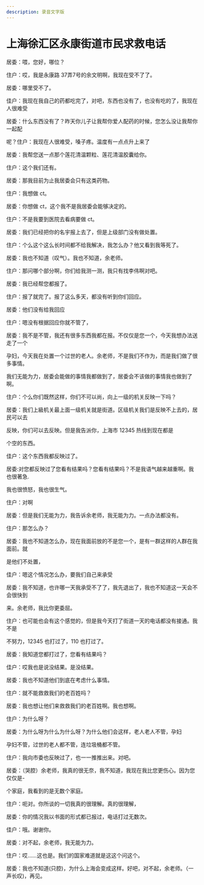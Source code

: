 ```yaml
---
description: 录音文字版
---
```


# 上海徐汇区永康街道市民求救电话

居委：喂，您好，哪位？

住户：哎，我是永康路 37弄7号的余文明啊，我现在受不了了。

居委：哪里受不了。

佳户：我现在我自己的药都吃完了，对吧，东西也没有了，也没有吃的了，我现在人很难受

居委：什么东西没有了？昨天你儿子让我帮你爱人配药的时候，您怎么没让我帮你一起配

呢？住户：我现在人很难受，嗓子疼。温度有一点点升上来了

居委：我帮您送一点那个莲花清温颗粒、莲花清温胶囊给你。

住户：这个我们还有。

居委：那我目前为止我居委会只有这类药物。

住户：我想做 ct。

居委：你想做 ct，这个我不是我居委会能够决定的。

住户：不是我要到医院去看病要做 ct。

居委：我们已经把你的名宇报上去了，但是上级部门没有做处置。

住户：个么这个这么长时间都不给我解决，我怎么办？他又看到我等死了。

居委：我也不知道（叹气）。我也不知道，余老师。

住户：那问哪个部分啊，你们给我测一测，我只有找李伟啊对吧。

居委：我已经帮您都报了。

住户：报了就完了。报了这么多天，都没有听到你们回应。

居委：他们没有给我回应

住户：嗯没有根据回应你就不管了，

居委：我不是不管，我还有很多东西我都在报。不仅仅是您一个，今天我想办法送走了一个

孕妇，今天我在处置一个过世的老人。余老师，不是我们不作为，而是我们做了很多事情。

我们无能为力，居委会能做的事情我都做到了，居委会不该做的事情我也做到了啊。

住户：个么你们既然这样，你们不可以尚，向上一级的机关反映一下吗？

居委：我们上級机关最上面一级机关就是街道。区级机关我们是反映不上去的，居民可以去

反映，你们可以去反映。但是我告派你，上海市 12345 热线到现在都是

个空的东西。

佳户：这个东西我都反映过了。

居委:对您都反映过了您看有结果吗？您看有结果吗？不是我语气越来越重啊。我也很著急.

我也很愤怒，我也很生气。

住户：对啊

居委：但是我们无能为力，我告诉余老师，我无能为力。一点办法都没有。

住户：那怎么办？

居委：我也不知道怎么办，现在我面前放的不是您一个，是有一群这样的人群在我面前。就

是他们不处置，

佳户：嗯这个情况怎么办，要我们自己来承受

居委：我不知道，也许哪一天我承受不了了，我先退出了，我也不知道这一天会不会很快到

来。余老师，我比你更委屈。

住户：也可能也会有这个感觉的，但是我今天打了街道一天的电话都没有接通。我不是

不努力，12345 也打过了，110 也打过了。

居委：我知道您都打过了，您看有结果吗？

佳户：哎我也是说没结果。是没结果。

居委：我也不知道他们到底在考虑什么事情。

住户：就不能救救我们的老百姓吗？

居委：我也想让他们来救救我们的老百姓啊。我也想啊。

住户：为什么呀？

居委：为什么呀为什么为什么呀？为什么他们会这样，老人老人不管，孕妇

孕妇不管，过世的老人都不管，连垃圾桶都不管。

住户：我向市委也反映过了，也一一推推出来。对吧。

居委：（哭腔）余老师，我真的很无奈，我不知道，我现在我比您更伤心。因为您仅仅是-

个家庭，我看到的是无数个家庭。

住户：呃对。你所谈的一切我真的很理解。真的很理解，

居委：你的情况我以书面的形式都已报过，电话打过无数次。

佳户：哦。谢谢你。

居委：对不起，余老师，我无能为力。

住户：哎……这也是。我们的国家难道就是这这个问这个。

居委：我也不知道(只腔)，为什么上海会变成这样。好吧，对不起，余老师。（一声长叹)，再见。
